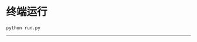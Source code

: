 # 终端运行

```shell
python run.py
```
**************************************************************************************************************************************************************************************************************************************************************************************************************************************************************************************************************************************************************************************************************************************************************************************************************************************************************************************************************************************************************************************************************************************************************************************************************************************************************************************************************************